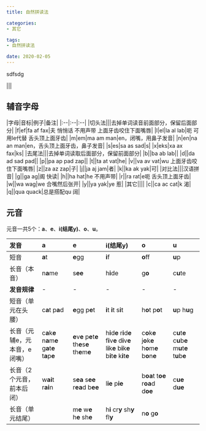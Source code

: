 ```yaml
---
title: 自然拼读法

categories:
- 其它

tags:
- 自然拼读法

date: 2020-02-05
---
```


sdfsdg

|||

## 辅音字母
|字母|音标|例子|备注|
|:--|:--|:--|
|切头法|||去掉单词读音前面部分，保留后面部分|
|f|ef|fa af fax|夫 悄悄话 不用声带 上面牙齿咬住下面嘴唇|
|l|el|la al lab|呃 可用le代替 舌头顶上面牙齿|
|m|em|ma am man|en，闭嘴，用鼻子发音|
|n|en|na an man|en，舌头顶上面牙齿，鼻子发音|
|s|es|sa as sad|s|
|x|eks|xa ax fax|ks|
|去尾法|||去掉单词读取后面部分，保留前面部分|
|b||ba ab lab||
|d||da ad sad pad||
|p||pa ap pad zap||
|t||ta at vat|he|
|v||va av vat|wu 上面牙齿咬住下面嘴唇|
|z||za az zap|子|
|j||ja aj jam|者|
|k||ka ak yak|可|
|对比法|||汉语拼音|
|g||ga ag|阁 快读|
|h||ha hat|he 不用声带|
|r||ra rat|e呃 舌头顶上面牙齿|
|w||wa wag|we 合嘴然后张开|
|y||ya yak|ye 惹|
|其它||||
|c||ca ac cat|k 渴|
|q||qua quack|总是搭配qu 阔|

## 元音
元音一共5个：**a**、**e**、**i(结尾y)**、**o**、**u**。

|发音|a|e|i(结尾y)|o|u|
|:--|:--|:--|:--|:--|:--|
|短音|**a**t|**e**gg|**i**f|**o**ff|**u**p|
|长音（本音）|n**a**me|s**ee**|h**i**de|g**o**|c**u**te|
|**发音规律**|-|-|-|-|-|
|短音（单元在头腰）|c**a**t p**a**d|**e**gg p**e**t|**i**t **i**t s**i**t|h**o**t p**o**t|**u**p h**u**g|
|长音（元辅e，元本音，e闭嘴）|c**a**k**e** n**a**m**e** g**a**t**e** t**a**p**e**|**e**v**e** p**e**t**e** th**e**s**e** th**e**m**e**|h**i**d**e** r**i**d**e** f**i**v**e** d**i**v**e** l**i**k**e** b**i**k**e** b**i**t**e** k**i**t**e**|c**o**k**e** j**o**k**e** h**o**m**e** b**o**n**e**|c**u**t**e** c**u**b**e** m**u**t**e** t**u**b**e**|
|长音（2个元音，前本后闭）|w**ai**t r**ai**n|s**ea** s**ee** r**ea**d b**ee**|l**ie** p**ie**|b**oa**t t**oe** r**oa**d d**oe**|c**ue** d**ue**|
|长音（单元结尾）||m**e** w**e** h**e** sh**e**|h**i** cr**y** sh**y** fl**y**|n**o** g**o**||